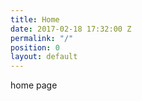 ```yaml
---
title: Home
date: 2017-02-18 17:32:00 Z
permalink: "/"
position: 0
layout: default
---
```


home page
